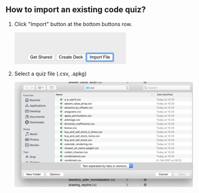 ## How to import an existing code quiz?

1) Click "Import" button at the bottom buttons row.

   <img src="images/import-1.png" width="300">

2) Select a quiz file (.csv, .apkg)

   <img src="images/import-2.png" width="600">
